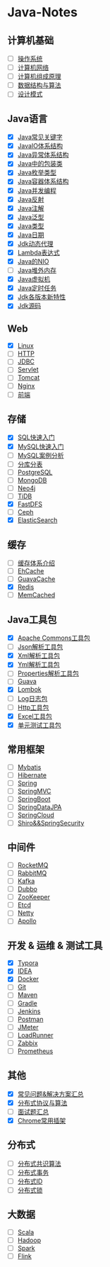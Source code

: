 # Java-Notes

## 计算机基础

- [ ] [操作系统](https://github.com/Rocks526/Java-Notes/blob/master/docs/cs/操作系统.md)
- [ ] [计算机网络](https://github.com/Rocks526/Java-Notes/blob/master/docs/cs/计算机网络.md)
- [ ] [计算机组成原理](https://github.com/Rocks526/Java-Notes/blob/master/docs/cs/计算机组成原理.md)
- [ ] [数据结构与算法](https://github.com/Rocks526/Java-Notes/blob/master/docs/cs/数据结构与算法.md)
- [ ] [设计模式](https://github.com/Rocks526/Java-Notes/blob/master/docs/cs/设计模式.md)

## Java语言

- [x] [Java常见关键字](https://github.com/Rocks526/Jdk8-Notes/blob/master/docs/Java/Java常见关键字.md)
- [x] [JavaIO体系结构](https://github.com/Rocks526/Jdk8-Notes/blob/master/docs/Java/JavaIO体系结构.md)
- [x] [Java异常体系结构](https://github.com/Rocks526/Jdk8-Notes/blob/master/docs/Java/Java异常体系结构.md)
- [x] [Java中的包装类](https://github.com/Rocks526/Jdk8-Notes/blob/master/docs/Java/Java中的包装类.md)
- [x] [Java枚举类型](https://github.com/Rocks526/Jdk8-Notes/blob/master/docs/Java/Java枚举类型.md)
- [x] [Java容器体系结构](https://github.com/Rocks526/Jdk8-Notes/blob/master/docs/Java/Java容器体系结构.md)
- [x] [Java并发编程](https://github.com/Rocks526/Java-Notes/blob/master/docs/Java/Java并发编程.md)
- [x] [Java反射](https://github.com/Rocks526/Java-Notes/blob/master/docs/Java/Java反射.md)
- [x] [Java注解](https://github.com/Rocks526/Java-Notes/blob/master/docs/Java/Java注解.md)
- [x] [Java泛型](https://github.com/Rocks526/Java-Notes/blob/master/docs/Java/Java泛型.md)
- [x] [Java类型](https://github.com/Rocks526/Java-Notes/blob/master/docs/Java/Java类型.md)
- [x] [Java日期](https://github.com/Rocks526/Java-Notes/blob/master/docs/Java/Java日期.md)
- [x] [Jdk动态代理](https://github.com/Rocks526/Java-Notes/blob/master/docs/Java/Jdk动态代理.md)
- [x] [Lambda表达式](https://github.com/Rocks526/Java-Notes/blob/master/docs/Java/Lambda.md)
- [x] [Java的NIO](https://github.com/Rocks526/Java-Notes/blob/master/docs/Java/Java的NIO.md)
- [ ] [Java堆外内存](https://github.com/Rocks526/Java-Notes/blob/master/docs/Java/Java堆外内存.md)
- [x] [Java虚拟机](https://github.com/Rocks526/Java-Notes/blob/master/docs/Java/Java虚拟机.md)
- [x] [Java定时任务](https://github.com/Rocks526/Java-Notes/blob/master/docs/Java/Java定时任务.md)
- [x] [Jdk各版本新特性](https://github.com/Rocks526/Java-Notes/blob/master/docs/Java/Jdk各版本新特性.md)
- [x] [Jdk源码](https://github.com/Rocks526/Jdk8-Notes)

## Web

- [x] [Linux](https://github.com/Rocks526/Java-Notes/blob/master/docs/web/Linux.md)
- [ ] [HTTP](https://github.com/Rocks526/Java-Notes/blob/master/docs/web/HTTP.md)
- [ ] [JDBC](https://github.com/Rocks526/Java-Notes/blob/master/docs/web/JDBC.md)
- [ ] [Servlet](https://github.com/Rocks526/Java-Notes/blob/master/docs/web/Servlet.md)
- [ ] [Tomcat](https://github.com/Rocks526/Java-Notes/blob/master/docs/web/Tomcat.md)
- [ ] [Nginx](https://github.com/Rocks526/Java-Notes/blob/master/docs/web/Nginx.md)
- [ ] [前端](https://github.com/Rocks526/Java-Notes/blob/master/docs/web/前端.md)

## 存储

- [x] [SQL快速入门](https://github.com/Rocks526/Java-Notes/blob/master/docs/存储/SQL快速入门.md)
- [x] [MySQL快速入门](https://github.com/Rocks526/Java-Notes/blob/master/docs/存储/MySQL快速入门.md)
- [ ] [MySQL案例分析](https://github.com/Rocks526/Java-Notes/blob/master/docs/存储/MySQL案例分析.md)
- [ ] [分库分表](https://github.com/Rocks526/Java-Notes/blob/master/docs/存储/分库分表.md)
- [ ] [PostgreSQL](https://github.com/Rocks526/Java-Notes/blob/master/docs/存储/PostgreSQL.md)
- [ ] [MongoDB](https://github.com/Rocks526/Java-Notes/blob/master/docs/存储/MongoDB.md)
- [ ] [Neo4j](https://github.com/Rocks526/Java-Notes/blob/master/docs/存储/Neo4j.md)
- [ ] [TiDB](https://github.com/Rocks526/Java-Notes/blob/master/docs/存储/TiDB.md)
- [x] [FastDFS](https://github.com/Rocks526/Java-Notes/blob/master/docs/存储/FastDFS.md)
- [ ] [Ceph](https://github.com/Rocks526/Java-Notes/blob/master/docs/存储/Ceph.md)
- [x] [ElasticSearch](https://github.com/Rocks526/Java-Notes/blob/master/docs/存储/ElasticSearch.md)

## 缓存

- [ ] [缓存体系介绍](https://github.com/Rocks526/Java-Notes/blob/master/docs/缓存/缓存体系介绍.md)
- [ ] [EhCache](https://github.com/Rocks526/Java-Notes/blob/master/docs/缓存/EhCache.md)
- [ ] [GuavaCache](https://github.com/Rocks526/Java-Notes/blob/master/docs/缓存/GuavaCache.md)
- [x] [Redis](https://github.com/Rocks526/Java-Notes/blob/master/docs/缓存/Redis.md)
- [ ] [MemCached](https://github.com/Rocks526/Java-Notes/blob/master/docs/缓存/MemCached.md)

## Java工具包

- [x] [Apache Commons工具包](https://github.com/Rocks526/Java-Notes/blob/master/docs/常用工具包/apache-commons工具包.md)
- [ ] [Json解析工具包](https://github.com/Rocks526/Java-Notes/blob/master/docs/常用工具包/Json解析工具包.md)
- [x] [Xml解析工具包](https://github.com/Rocks526/Java-Notes/blob/master/docs/常用工具包/XML解析工具包.md)
- [x] [Yml解析工具包](https://github.com/Rocks526/Java-Notes/blob/master/docs/常用工具包/Yml解析工具包.md)
- [ ] [Properties解析工具包](https://github.com/Rocks526/Java-Notes/blob/master/docs/常用工具包/Properties解析工具包.md)
- [ ] [Guava](https://github.com/Rocks526/Java-Notes/blob/master/docs/常用工具包/Guava.md)
- [x] [Lombok](https://github.com/Rocks526/Java-Notes/blob/master/docs/常用工具包/Lombok.md)
- [ ] [Log日志包](https://github.com/Rocks526/Java-Notes/blob/master/docs/常用工具包/Log日志包.md)
- [ ] [Http工具包](https://github.com/Rocks526/Java-Notes/blob/master/docs/常用工具包/Http工具包.md)
- [x] [Excel工具包](https://github.com/Rocks526/Java-Notes/blob/master/docs/常用工具包/Excel工具包.md)
- [x] [单元测试工具包](https://github.com/Rocks526/Java-Notes/blob/master/docs/常用工具包/单元测试工具包.md)

## 常用框架

- [ ] [Mybatis](https://github.com/Rocks526/Java-Notes/blob/master/docs/常用框架/Mybatis.md)
- [ ] [Hibernate](https://github.com/Rocks526/Java-Notes/blob/master/docs/常用框架/Hibernate.md)
- [ ] [Spring](https://github.com/Rocks526/Java-Notes/blob/master/docs/常用框架/Spring.md)
- [ ] [SpringMVC](https://github.com/Rocks526/Java-Notes/blob/master/docs/常用框架/SpringMVC.md)
- [ ] [SpringBoot](https://github.com/Rocks526/Java-Notes/blob/master/docs/常用框架/SpringBoot.md)
- [ ] [SpringDataJPA](https://github.com/Rocks526/Java-Notes/blob/master/docs/常用框架/SpringDataJPA.md)
- [ ] [SpringCloud](https://github.com/Rocks526/Java-Notes/blob/master/docs/常用框架/SpringCloud.md)
- [ ] [Shiro&&SpringSecurity](https://github.com/Rocks526/Java-Notes/blob/master/docs/常用框架/Shiro&&SpringSecurity.md)

## 中间件

- [ ] [RocketMQ](https://github.com/Rocks526/Java-Notes/blob/master/docs/中间件/RocketMQ.md)
- [ ] [RabbitMQ](https://github.com/Rocks526/Java-Notes/blob/master/docs/中间件/RabbitMQ.md)
- [ ] [Kafka](https://github.com/Rocks526/Java-Notes/blob/master/docs/中间件/Kafka.md)
- [ ] [Dubbo](https://github.com/Rocks526/Java-Notes/blob/master/docs/中间件/Dubbo.md)
- [ ] [ZooKeeper](https://github.com/Rocks526/Java-Notes/blob/master/docs/中间件/ZooKeeper.md)
- [ ] [Etcd](https://github.com/Rocks526/Java-Notes/blob/master/docs/中间件/etcd.md)
- [ ] [Netty](https://github.com/Rocks526/Java-Notes/blob/master/docs/中间件/Netty.md)
- [ ] [Apollo](https://github.com/Rocks526/Java-Notes/blob/master/docs/中间件/Apoll.md)

## 开发 & 运维 & 测试工具

- [x] [Typora](https://github.com/Rocks526/Java-Notes/blob/master/docs/常用工具/Typora.md)
- [x] [IDEA](https://github.com/Rocks526/Java-Notes/blob/master/docs/常用工具/IDEA.md)
- [x] [Docker](https://github.com/Rocks526/Java-Notes/blob/master/docs/常用工具/Docker.md)
- [ ] [Git](https://github.com/Rocks526/Java-Notes/blob/master/docs/常用工具/Git.md)
- [ ] [Maven](https://github.com/Rocks526/Java-Notes/blob/master/docs/常用工具/Maven.md)
- [ ] [Gradle](https://github.com/Rocks526/Java-Notes/blob/master/docs/常用工具/Gradle.md)
- [ ] [Jenkins](https://github.com/Rocks526/Java-Notes/blob/master/docs/常用工具/Jekins.md)
- [ ] [Postman](https://github.com/Rocks526/Java-Notes/blob/master/docs/常用工具/Postman.md)
- [ ] [JMeter](https://github.com/Rocks526/Java-Notes/blob/master/docs/常用工具/JMeter.md)
- [ ] [LoadRunner](https://github.com/Rocks526/Java-Notes/blob/master/docs/常用工具/LoadRunner.md)
- [ ] [Zabbix](https://github.com/Rocks526/Java-Notes/blob/master/docs/常用工具/Zabbix.md)
- [ ] [Prometheus](https://github.com/Rocks526/Java-Notes/blob/master/docs/常用工具/Prometheus.md)

## 其他

- [x] [常见问题&解决方案汇总](https://github.com/Rocks526/Java-Notes/blob/master/docs/其他/常见问题&解决方案汇总.md)
- [x] [分布式协议与算法](https://github.com/Rocks526/Java-Notes/blob/master/docs/其他/分布式协议与算法.md)
- [ ] [面试题汇总](https://github.com/Rocks526/Java-Notes/blob/master/docs/其他/面试题汇总.md)
- [x] [Chrome常用插架](https://github.com/Rocks526/Java-Notes/blob/master/docs/其他/Chrome常用插架.md)

## 分布式

- [ ] [分布式共识算法](https://github.com/Rocks526/Java-Notes/blob/master/docs/分布式/分布式共识算法.md)
- [ ] [分布式事务](https://github.com/Rocks526/Java-Notes/blob/master/docs/分布式/分布式事务.md)
- [ ] [分布式ID](https://github.com/Rocks526/Java-Notes/blob/master/docs/分布式/分布式ID.md)
- [ ] [分布式锁](https://github.com/Rocks526/Java-Notes/blob/master/docs/分布式/分布式锁.md)

## 大数据

- [ ] [Scala](https://github.com/Rocks526/Java-Notes/blob/master/docs/大数据/Scala.md)
- [ ] [Hadoop](https://github.com/Rocks526/Java-Notes/blob/master/docs/大数据/Hadoop.md)
- [ ] [Spark](https://github.com/Rocks526/Java-Notes/blob/master/docs/大数据/Spark.md)
- [ ] [Flink](https://github.com/Rocks526/Java-Notes/blob/master/docs/大数据/Flink.md)